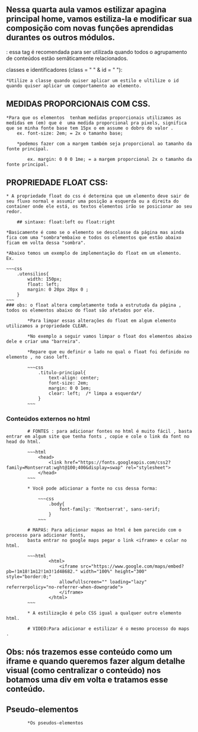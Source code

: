 ## Nessa quarta aula vamos estilizar apagina principal home, vamos estiliza-la e modificar sua composição com novas funções aprendidas durantes os outros módulos.
 
<section> : essa tag é recomendada para ser utilizada quando todos o agrupamento de conteúdos estão semâticamente relacionados. 

classes e identificadores (class = " " & id = " "):

    *Utilize a classe quando quiser aplicar um estilo e ultilize o id quando quiser aplicar um comportamento ao elemento.

## MEDIDAS PROPORCIONAIS COM CSS.
    *Para que os elementos  tenham medidas proporcionais utilizamos as medidas em (em) que é  uma medida proporcional pra pixels, significa que se minha fonte base tem 15px o em assume o dobro do valor . 
        ex. font-size: 2em; = 2x o tamanho base; 
        
        *podemos fazer com a margem também seja proporcional ao tamanho da fonte principal. 

            ex. margin: 0 0 0 1me; = a margem proporcional 2x o tamanho da fonte principal.

## PROPRIEDADE FLOAT CSS: 
    * A propriedade float do css é determina que um elemento deve sair de seu fluxo normal e assumir uma posição a esquerda ou a direita do container onde ele está, os textos elementos irão se posicionar ao seu redor. 

        ## sintaxe: float:left ou float:right
        
    *Basicamente é como se o elemento se descolasse da página mas ainda fica com uma "sombra"embaixo e todos os elementos que estão abaixo ficam em volta dessa "sombra".  

    *Abaixo temos um exemplo de implementação do float em um elemento.
    Ex. 

    ~~~css
        .utensilios{ 
            width: 150px;
            float: left;
            margin: 0 20px 20px 0 ;
        }
    ~~~
    ### obs: o float altera completamente toda a estrutuda da página , todos os elementos abaixo do float são afetados por ele. 
            
            *Para limpar essas alterações do float em algum elemento utilizamos a propriedade CLEAR.

            *No exemplo a seguir vamos limpar o float dos elementos abaixo dele e criar uma "barreira". 

            *Repare que eu definir o lado no qual o float foi definido no elemento , no caso left.

            ~~~css
                .titulo-principal{
                    text-align: center;
                    font-size: 2em;
                    margin: 0 0 1em;
                    clear: left;  /* limpa a esquerda*/
                }
            ~~~

### Conteúdos externos no html 

            # FONTES : para adicionar fontes no html é muito fácil , basta entrar em algum site que tenha fonts , copie e cole o link da font no head do html. 

            ~~~html
                <head>
                    <link href="https://fonts.googleapis.com/css2?family=Montserrat:wght@100;400&display=swap" rel="stylesheet">
                </head>
            ~~~

            * Você pode adicionar a fonte no css dessa forma:

                ~~~css
                    .body{
                        font-family: 'Montserrat', sans-serif;
                    }
                ~~~

            # MAPAS: Para adicionar mapas ao html é bem parecido com o processo para adicionar fonts, 
            basta entrar no google maps pegar o link <iframe> e colar no html.

            ~~~html
                    <html>
                        <iframe src="https://www.google.com/maps/embed?pb=!1m18!1m12!1m3!1d48682." width="100%" height="300" style="border:0;" 
                        allowfullscreen="" loading="lazy" referrerpolicy="no-referrer-when-downgrade">
                        </iframe>
                    </html>
            ~~~

            * A estilização é pelo CSS igual a qualquer outro elemento html.

            # VIDEO:Para adicionar e estilizar é o mesmo processo do maps .
# Obs: nós trazemos esse conteúdo como um iframe e quando queremos fazer algum detalhe visual (como centralizar o conteúdo) nos botamos uma div em volta e tratamos esse conteúdo. 

## Pseudo-elementos

            *Os pseudos-elementos 